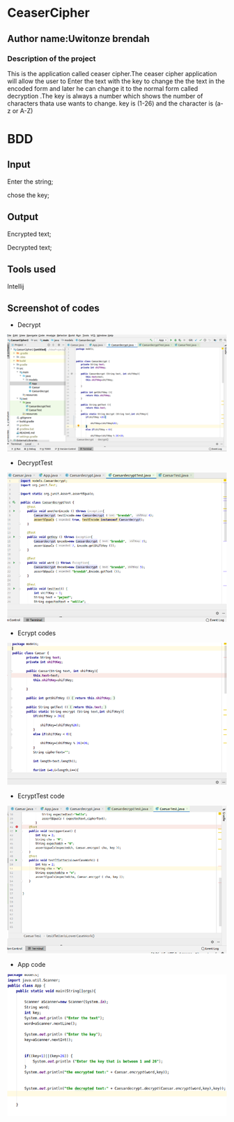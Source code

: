 # CeaserCipher
## Author name:Uwitonze brendah

### Description of the project
This is the application called ceaser cipher.The ceaser cipher application will allow the user to Enter the text with the key to change the the text in the encoded form and later he can change it to the normal form called decryption .The key is always a number which shows the number of characters thata use wants to change.
key is (1-26) and the character is (a-z or A-Z) 


# BDD
## Input
Enter the string;

chose the key;

## Output
Encrypted text;

Decrypted text;

## Tools used
Intellij
## Screenshot of codes

* Decrypt 

![Decrypt](image/caesadecryption.png)

* DecryptTest

![decryptTest](image/decrytest.png)

 * Ecrypt codes

![Ecrypt](image/encrypt.png)

* EcryptTest code

![EncrptTest](image/ceasencryTest.png)

* App code

![App](image/App.png)

